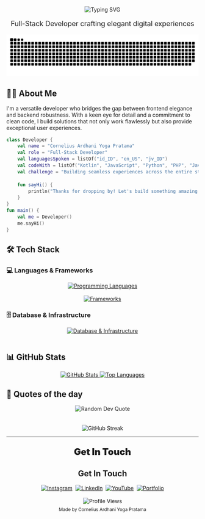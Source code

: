 <div align="center">
  <img src="https://readme-typing-svg.herokuapp.com?font=Inter&weight=800&size=40&duration=3000&pause=1000&color=4F46E5&center=true&vCenter=true&width=600&lines=Hello+there!;I'm+Cornelius+Yoga;Let's+Collaborate!;" alt="Typing SVG" />
  <p style="font-size: 18px;">Full-Stack Developer crafting elegant digital experiences</p>
  <img src="https://raw.githubusercontent.com/platane/snk/output/github-contribution-grid-snake-dark.svg" alt="GitHub Contribution Grid Snake Animation" width="800" />
</div>

## 👨‍💻 About Me
I'm a versatile developer who bridges the gap between frontend elegance and backend robustness. With a keen eye for detail and a commitment to clean code, I build solutions that not only work flawlessly but also provide exceptional user experiences.

```kotlin
class Developer {
    val name = "Cornelius Ardhani Yoga Pratama"
    val role = "Full-Stack Developer"
    val languagesSpoken = listOf("id_ID", "en_US", "jv_ID")
    val codeWith = listOf("Kotlin", "JavaScript", "Python", "PHP", "Java", "C++", "C", "R")
    val challenge = "Building seamless experiences across the entire stack"
    
    fun sayHi() {
        println("Thanks for dropping by! Let's build something amazing together.")
    }
}
fun main() {
    val me = Developer()
    me.sayHi()
}
```

## 🛠️ Tech Stack
### 💻 Languages & Frameworks
<div align="center">
  <a href="#">
    <img src="https://skillicons.dev/icons?i=python,js,php,java,kotlin,cpp,c,r&perline=8" alt="Programming Languages" />
  </a>
  <br/>
  <br/>
  <a href="#">
    <img src="https://skillicons.dev/icons?i=laravel,bootstrap,tailwind,html,css&perline=5" alt="Frameworks" />
  </a>
</div>

### 🗄️ Database & Infrastructure
<div align="center">
  <a href="#">
    <img src="https://skillicons.dev/icons?i=mysql,mongodb,sqlite,redis,gcp&perline=5" alt="Database & Infrastructure" />
  </a>
</div>
<br/>

## 📊 GitHub Stats
<p align="center">
  <a href="https://github.com/CZY774">
    <img height="180em" src="https://github-readme-stats.vercel.app/api?username=CZY774&show_icons=true&count_private=true&theme=tokyonight&hide_border=true&bg_color=1f1f1f&text_color=ffffff&icon_color=58a6ff&title_color=58a6ff" alt="GitHub Stats"/>
    <img height="180em" src="https://github-readme-stats.vercel.app/api/top-langs/?username=CZY774&langs_count=8&count_private=true&layout=compact&theme=tokyonight&hide_border=true&bg_color=1f1f1f&text_color=ffffff&title_color=58a6ff" alt="Top Languages"/>
  </a>
</p>

## 🚀 Quotes of the day
<div align="center">
  <img src="https://quotes-github-readme.vercel.app/api?type=horizontal&theme=tokyonight" alt="Random Dev Quote" />
</div>
<br/>
<br/>
<div align="center">
  <img src="https://github-readme-streak-stats.herokuapp.com/?user=CZY774&theme=tokyonight&hide_border=true&background=1f1f1f&stroke=58a6ff&ring=58a6ff&fire=58a6ff&currStreakNum=ffffff&sideNums=ffffff&currStreakLabel=58a6ff&sideLabels=58a6ff&dates=ffffff" alt="GitHub Streak" />
</div>

---

<div align="center">
  <p style="font-size: 24px; font-weight: 900;">Get In Touch</p>
  <h2>Get In Touch</h2>
  <a href="https://www.instagram.com/corneliusyoga" target="_blank"><img src="https://img.shields.io/badge/Instagram-%23E4405F.svg?&style=for-the-badge&logo=instagram&logoColor=white" alt="Instagram"></a>&nbsp;
  <a href="https://www.linkedin.com/in/cornelius-yoga-783b6a291" target="_blank"><img src="https://img.shields.io/badge/LinkedIn-%230077B5.svg?&style=for-the-badge&logo=linkedin&logoColor=white" alt="LinkedIn"></a>&nbsp;
  <a href="https://www.youtube.com/channel/UCj0TlW5vLO6r_Nlwc8oFBpw" target="_blank"><img src="https://img.shields.io/badge/YouTube-%23FF0000.svg?&style=for-the-badge&logo=youtube&logoColor=white" alt="YouTube"></a>&nbsp;
  <a href="https://czy.digital" target="_blank"><img src="https://img.shields.io/badge/Portfolio-%23000000.svg?&style=for-the-badge&logo=react&logoColor=white" alt="Portfolio"></a>
  <br/><br/>
  <img src="https://komarev.com/ghpvc/?username=CZY774&style=flat-square&color=0366D6" alt="Profile Views" />
  <br/>
  <sub>Made by Cornelius Ardhani Yoga Pratama</sub>
</div>
